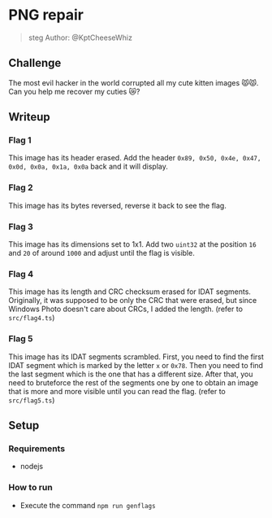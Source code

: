 # PNG repair
> steg
Author: @KptCheeseWhiz

## Challenge
The most evil hacker in the world corrupted all my cute kitten images 😾😾. Can you help me recover my cuties 😿?

## Writeup

### Flag 1
This image has its header erased. Add the header `0x89, 0x50, 0x4e, 0x47, 0x0d, 0x0a, 0x1a, 0x0a` back and it will display.

### Flag 2
This image has its bytes reversed, reverse it back to see the flag.

### Flag 3
This image has its dimensions set to 1x1. Add two `uint32` at the position `16` and `20` of around `1000` and adjust until the flag is visible.

### Flag 4
This image has its length and CRC checksum erased for IDAT segments. Originally, it was supposed to be only the CRC that were erased, but since Windows Photo doesn't care about CRCs, I added the length. (refer to `src/flag4.ts`)

### Flag 5
This image has its IDAT segments scrambled. First, you need to find the first IDAT segment which is marked by the letter `x` or `0x78`. Then you need to find the last segment which is the one that has a different size. After that, you need to bruteforce the rest of the segments one by one to obtain an image that is more and more visible until you can read the flag. (refer to `src/flag5.ts`)

## Setup

### Requirements
 - nodejs

### How to run
 - Execute the command `npm run genflags`